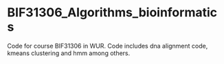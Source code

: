 # BIF31306_Algorithms_bioinformatics
Code for course BIF31306 in WUR. Code includes dna alignment code, kmeans clustering and hmm among others.
